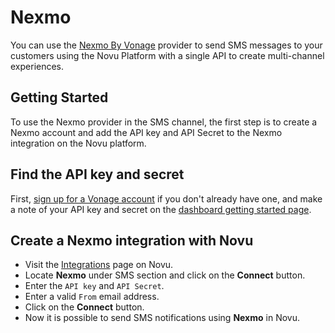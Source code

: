 # Nexmo

You can use the [Nexmo By Vonage](https://www.vonage.com/) provider to send SMS messages to your customers using the Novu Platform with a single API to create multi-channel experiences.

## Getting Started

To use the Nexmo provider in the SMS channel, the first step is to create a Nexmo account and add the API key and API Secret to the Nexmo integration on the Novu platform.

## Find the API key and secret

First, [sign up for a Vonage account](https://ui.idp.vonage.com/ui/auth/login) if you don't already have one, and make a note of your API key and secret on the [dashboard getting started page](https://dashboard.nexmo.com/getting-started-guide).

## Create a Nexmo integration with Novu

- Visit the [Integrations](https://web.novu.co/integrations) page on Novu.
- Locate **Nexmo** under SMS section and click on the **Connect** button.
- Enter the `API key` and `API Secret`.
- Enter a valid `From` email address.
- Click on the **Connect** button.
- Now it is possible to send SMS notifications using **Nexmo** in Novu.
